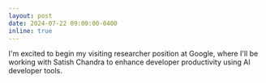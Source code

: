 ```yaml
---
layout: post
date: 2024-07-22 09:00:00-0400
inline: true
---
```


I'm excited to begin my visiting researcher position at Google, where I'll be working with Satish Chandra to enhance developer productivity using AI developer tools.